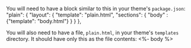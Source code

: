 
You will need to have a block similar to this in your theme's `package.json`:
    "plain": {
      "layout": {
        "template": "plain.html",
        "sections": {
          "body" : {"template": "body.html"}
        }
      }
    },

You will also need to have a file, `plain.html`, in your theme's `templates` directory.
It should have only this as the file contents:
    <%- body %>